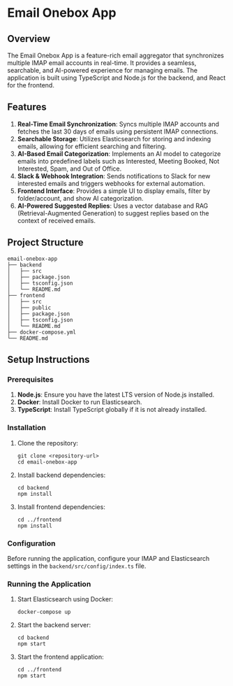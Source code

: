 # Email Onebox App

## Overview

The Email Onebox App is a feature-rich email aggregator that synchronizes multiple IMAP email accounts in real-time. It provides a seamless, searchable, and AI-powered experience for managing emails. The application is built using TypeScript and Node.js for the backend, and React for the frontend.

## Features

1. **Real-Time Email Synchronization**: Syncs multiple IMAP accounts and fetches the last 30 days of emails using persistent IMAP connections.
2. **Searchable Storage**: Utilizes Elasticsearch for storing and indexing emails, allowing for efficient searching and filtering.
3. **AI-Based Email Categorization**: Implements an AI model to categorize emails into predefined labels such as Interested, Meeting Booked, Not Interested, Spam, and Out of Office.
4. **Slack & Webhook Integration**: Sends notifications to Slack for new interested emails and triggers webhooks for external automation.
5. **Frontend Interface**: Provides a simple UI to display emails, filter by folder/account, and show AI categorization.
6. **AI-Powered Suggested Replies**: Uses a vector database and RAG (Retrieval-Augmented Generation) to suggest replies based on the context of received emails.

## Project Structure

```
email-onebox-app
├── backend
│   ├── src
│   ├── package.json
│   ├── tsconfig.json
│   └── README.md
├── frontend
│   ├── src
│   ├── public
│   ├── package.json
│   ├── tsconfig.json
│   └── README.md
├── docker-compose.yml
└── README.md
```

## Setup Instructions

### Prerequisites

1. **Node.js**: Ensure you have the latest LTS version of Node.js installed.
2. **Docker**: Install Docker to run Elasticsearch.
3. **TypeScript**: Install TypeScript globally if it is not already installed.

### Installation

1. Clone the repository:
   ```
   git clone <repository-url>
   cd email-onebox-app
   ```

2. Install backend dependencies:
   ```
   cd backend
   npm install
   ```

3. Install frontend dependencies:
   ```
   cd ../frontend
   npm install
   ```

### Configuration

Before running the application, configure your IMAP and Elasticsearch settings in the `backend/src/config/index.ts` file.

### Running the Application

1. Start Elasticsearch using Docker:
   ```
   docker-compose up
   ```

2. Start the backend server:
   ```
   cd backend
   npm start
   ```

3. Start the frontend application:
   ```
   cd ../frontend
   npm start
   ```

